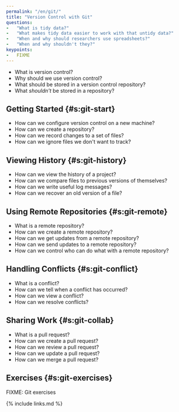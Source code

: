 ```yaml
---
permalink: "/en/git/"
title: "Version Control with Git"
questions:
-   "What is tidy data?"
-   "What makes tidy data easier to work with that untidy data?"
-   "When and why should researchers use spreadsheets?"
-   "When and why shouldn't they?"
keypoints:
-   FIXME
---
```


-   What is version control?
-   Why should we use version control?
-   What should be stored in a version control repository?
-   What *shouldn't* be stored in a repository?

## Getting Started {#s:git-start}

-   How can we configure version control on a new machine?
-   How can we create a repository?
-   How can we record changes to a set of files?
-   How can we ignore files we don't want to track?

## Viewing History {#s:git-history}

-   How can we view the history of a project?
-   How can we compare files to previous versions of themselves?
-   How can we write useful log messages?
-   How can we recover an old version of a file?

## Using Remote Repositories {#s:git-remote}

-   What is a remote repository?
-   How can we create a remote repository?
-   How can we get updates from a remote repository?
-   How can we send updates to a remote repository?
-   How can we control who can do what with a remote repository?

## Handling Conflicts {#s:git-conflict}

-   What is a conflict?
-   How can we tell when a conflict has occurred?
-   How can we view a conflict?
-   How can we resolve conflicts?

## Sharing Work {#s:git-collab}

-   What is a pull request?
-   How can we create a pull request?
-   How can we review a pull request?
-   How can we update a pull request?
-   How can we merge a pull request?

## Exercises {#s:git-exercises}

FIXME: Git exercises

{% include links.md %}
